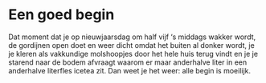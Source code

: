 # Een goed begin
Dat moment dat je op nieuwjaarsdag om half vijf ‘s middags wakker wordt, de gordijnen open doet en weer dicht omdat het buiten al donker wordt, je je kleren als vakkundige molshoopjes door het hele huis terug vindt en je je starend naar de bodem afvraagt waarom er maar anderhalve liter in een anderhalve literfles icetea zit. Dan weet je het weer: alle begin is moeilijk.  

